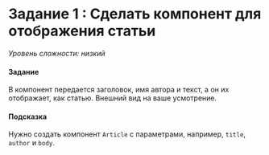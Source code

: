# Задание 1 : Сделать компонент для отображения статьи

_Уровень сложности: низкий_

#### Задание

В компонент передается заголовок, имя автора и текст, а он их отображает, как статью. Внешний вид на ваше усмотрение.

#### Подсказка

Нужно создать компонент ```Article``` c параметрами, например, ```title```, ```author``` и ```body```.
